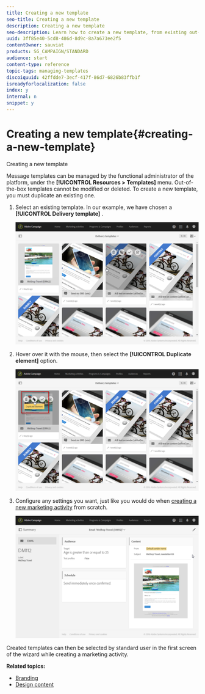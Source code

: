 ```yaml
---
title: Creating a new template
seo-title: Creating a new template
description: Creating a new template
seo-description: Learn how to create a new template, from existing out-of-box activity templates for email, SMS, push notification deliveries, etc.
uuid: 3ff85e40-5cd8-486d-8d9c-8a7a673ee2f5
contentOwner: sauviat
products: SG_CAMPAIGN/STANDARD
audience: start
content-type: reference
topic-tags: managing-templates
discoiquuid: 42ffdde7-3ecf-417f-86d7-6826b83ffb1f
isreadyforlocalization: false
index: y
internal: n
snippet: y
---
```


# Creating a new template{#creating-a-new-template}

Creating a new template

Message templates can be managed by the functional administrator of the platform, under the **[!UICONTROL Resources > Templates]** menu. Out-of-the-box templates cannot be modified or deleted. To create a new template, you must duplicate an existing one.

1. Select an existing template. In our example, we have chosen a **[!UICONTROL Delivery template]** .

   ![](assets/template_2.png)

1. Hover over it with the mouse, then select the **[!UICONTROL Duplicate element]** option.

   ![](assets/template_3.png)

1. Configure any settings you want, just like you would do when [creating a new marketing activity](../../start/using/marketing-activities.md#creating-a-marketing-activity) from scratch.

   ![](assets/template_4.png)

Created templates can then be selected by standard user in the first screen of the wizard while creating a marketing activity.

**Related topics:**

* [Branding](../../administration/using/branding.md)
* [Design content](../../designing/using/about-email-content-design.md)

